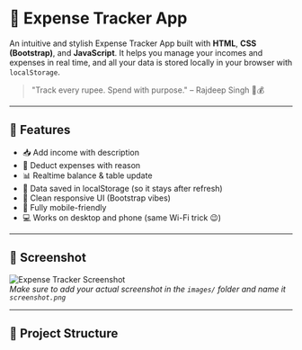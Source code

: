 # 💸 Expense Tracker App

An intuitive and stylish Expense Tracker App built with **HTML**, **CSS (Bootstrap)**, and **JavaScript**. It helps you manage your incomes and expenses in real time, and all your data is stored locally in your browser with `localStorage`.

> "Track every rupee. Spend with purpose." – Rajdeep Singh 🧠💰

---

## 🚀 Features

- 📥 Add income with description
- 💸 Deduct expenses with reason
- 📊 Realtime balance & table update
- 💾 Data saved in localStorage (so it stays after refresh)
- 🎨 Clean responsive UI (Bootstrap vibes)
- 📱 Fully mobile-friendly
- 💻 Works on desktop and phone (same Wi-Fi trick 😉)

---

## 📸 Screenshot

![Expense Tracker Screenshot](./images/screenshot.jpg)  
*Make sure to add your actual screenshot in the `images/` folder and name it `screenshot.png`*

---

## 📂 Project Structure

